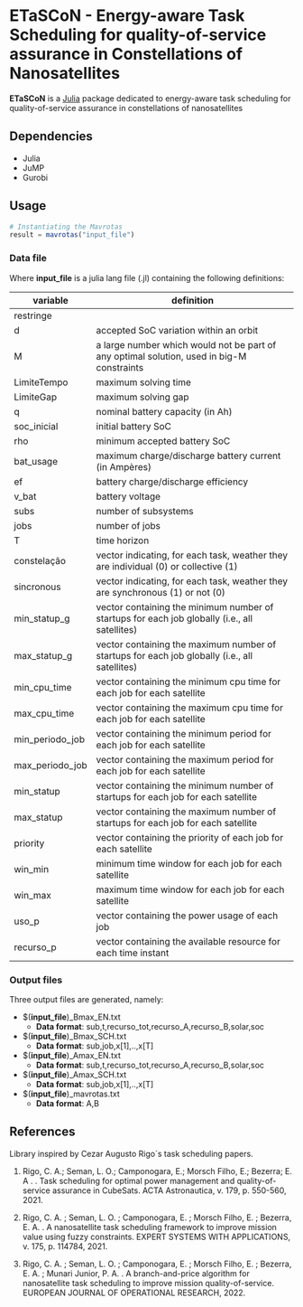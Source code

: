 # ETaSCoN - **E**nergy-aware **Ta**sk **S**cheduling for quality-of-service assurance in **Co**nstellations of **N**anosatellites
 
**ETaSCoN** is a [Julia](http://www.julialang.org/) package dedicated to energy-aware task scheduling for quality-of-service assurance in constellations of nanosatellites
 
## Dependencies
 
* Julia
* JuMP
* Gurobi
 
## Usage
 
```julia
# Instantiating the Mavrotas
result = mavrotas("input_file")
```
 
### Data file
 
Where **input_file** is a julia lang file (.jl) containing the following definitions:
 
variable | definition
-----------|------------
restringe | 
d | accepted SoC variation within an orbit
M | a large number which would not be part of any optimal solution, used in big-M constraints
LimiteTempo | maximum solving time
LimiteGap | maximum solving gap 
q | nominal battery capacity (in Ah) 
soc_inicial | initial battery SoC
rho | minimum accepted battery SoC
bat_usage | maximum charge/discharge battery current (in Ampères)
ef | battery charge/discharge efficiency
v_bat | battery voltage
subs | number of subsystems
jobs | number of jobs
T | time horizon
constelação | vector indicating, for each task, weather they are individual (0) or collective (1)
sincronous | vector indicating, for each task, weather they are synchronous (1) or not (0)
min_statup_g | vector containing the minimum number of startups for each job globally (i.e., all satellites)
max_statup_g | vector containing the maximum number of startups for each job globally (i.e., all satellites)
min_cpu_time | vector containing the minimum cpu time for each job for each satellite
max_cpu_time | vector containing the maximum cpu time for each job for each satellite
min_periodo_job | vector containing the minimum period for each job for each satellite
max_periodo_job | vector containing the maximum period for each job for each satellite
min_statup | vector containing the minimum number of startups for each job for each satellite
max_statup | vector containing the maximum number of startups for each job for each satellite
priority | vector containing the priority of each job for each satellite
win_min | minimum time window for each job for each satellite
win_max | maximum time window for each job for each satellite
uso_p | vector containing the power usage of each job
recurso_p | vector containing the available resource for each time instant
 
### Output files
 
Three output files are generated, namely:
 
* $(**input_file**)_Bmax_EN.txt
    + **Data format**: sub,t,recurso_tot,recurso_A,recurso_B,solar,soc
* $(**input_file**)_Bmax_SCH.txt
    + **Data format**: sub,job,x[1],..,x[T]
* $(**input_file**)_Amax_EN.txt
    + **Data format**: sub,t,recurso_tot,recurso_A,recurso_B,solar,soc
* $(**input_file**)_Amax_SCH.txt
    + **Data format**:  sub,job,x[1],..,x[T]
* $(**input_file**)_mavrotas.txt
    + **Data format**: A,B
 
## References
Library inspired by Cezar Augusto Rigo`s task scheduling papers.
 
1. Rigo, C. A.; Seman, L. O.; Camponogara, E.; Morsch Filho, E.; Bezerra; E. A . .  Task scheduling for optimal power management and quality-of-service assurance in CubeSats. ACTA Astronautica, v. 179, p. 550-560, 2021. 
 
2. Rigo, C. A. ; Seman, L. O. ; Camponogara, E. ; Morsch Filho, E. ; Bezerra, E. A. . A nanosatellite task scheduling framework to improve mission value using fuzzy constraints. EXPERT SYSTEMS WITH APPLICATIONS, v. 175, p. 114784, 2021.
 
3. Rigo, C. A. ; Seman, L. O. ; Camponogara, E. ; Morsch Filho, E. ; Bezerra, E. A. ; Munari Junior, P. A. . A branch-and-price algorithm for nanosatellite task scheduling to improve mission quality-of-service. EUROPEAN JOURNAL OF OPERATIONAL RESEARCH, 2022.
